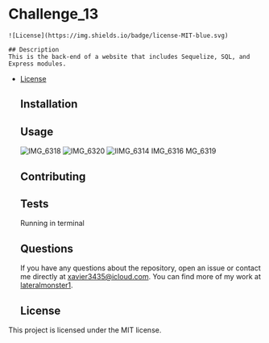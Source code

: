 # Challenge_13
    ![License](https://img.shields.io/badge/license-MIT-blue.svg)
  
    ## Description
    This is the back-end of a website that includes Sequelize, SQL, and Express modules.
  

    
* [License](#license)

  
    ## Installation
    
  
    ## Usage
   ![IMG_6318](https://github.com/user-attachments/assets/2f10a3e4-e3b1-478a-a641-43a9b67995b3)
![IMG_6320](https://github.com/user-attachments/assets/6be24830-3fc5-44e1-8c35-74a4f5273afb)
![I![IMG_6314](https://github.com/user-attachments/assets/57a8d028-7ca6-401d-8f4d-45f349e849ab)
![IMG_6316](https://github.com/user-attachments/assets/2a333cf9-80de-4b65-be6e-2d876cdbca3d)
MG_6319](https://github.com/user-attachments/assets/0072e9ae-d0f8-48aa-ad8a-f4ebbc5ed582)

  
    ## Contributing
    
  
    ## Tests
    Running in terminal
  
    ## Questions
    If you have any questions about the repository, open an issue or contact me directly at xavier3435@icloud.com. You can find more of my work at [lateralmonster1](https://github.com/lateralmonster1).
  
    ## License

This project is licensed under the MIT license.
    
